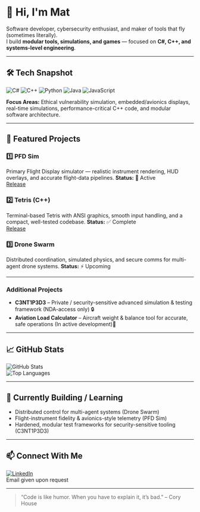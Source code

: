 # 👋 Hi, I'm Mat

Software developer, cybersecurity enthusiast, and maker of tools that fly (sometimes literally).  
I build **modular tools, simulations, and games** — focused on **C#, C++, and systems-level engineering**.  

---

## 🛠️ Tech Snapshot
![C#](https://img.shields.io/badge/C%23-239120?style=for-the-badge&logo=c-sharp&logoColor=white)
![C++](https://img.shields.io/badge/C++-00599C?style=for-the-badge&logo=c%2B%2B&logoColor=white)
![Python](https://img.shields.io/badge/Python-3776AB?style=for-the-badge&logo=python&logoColor=white)
![Java](https://img.shields.io/badge/Java-007396?style=for-the-badge&logo=java&logoColor=white)
![JavaScript](https://img.shields.io/badge/JavaScript-F7DF1E?style=for-the-badge&logo=javascript&logoColor=black)

**Focus Areas:** Ethical vulnerability simulation, embedded/avionics displays, real-time simulations, performance-critical C++ code, and modular software architecture.

---

## 🚀 Featured Projects

### **1️⃣ PFD Sim**  
Primary Flight Display simulator — realistic instrument rendering, HUD overlays, and accurate flight-data pipelines.
**Status:** 🔧 Active  
[Release](https://github.com/n0m4official/Primary-Flight-Display-Simulation/releases/tag/v1.2.0)

### **2️⃣ Tetris (C++)**  
Terminal-based Tetris with ANSI graphics, smooth input handling, and a compact, well-tested codebase.
**Status:** ✅ Complete  
[Release](https://github.com/n0m4official/CPP-Tetris/releases/tag/v1.0.5)

### **3️⃣ Drone Swarm**  
Distributed coordination, simulated physics, and secure comms for multi-agent drone systems. 
**Status:** ⚡ Upcoming

---

### Additional Projects

- **C3NT1P3D3** – Private / security-sensitive advanced simulation & testing framework (NDA-access only) 🔒  
- **Aviation Load Calculator** – Aircraft weight & balance tool for accurate, safe operations (In active development)🔧

---

## 📈 GitHub Stats

![GitHub Stats](https://github-readme-stats.vercel.app/api?username=n0m4official&show_icons=true&theme=radical)  
![Top Languages](https://github-readme-stats.vercel.app/api/top-langs/?username=n0m4official&layout=compact&theme=radical)

---

## 🌱 Currently Building / Learning
- Distributed control for multi-agent systems (Drone Swarm)  
- Flight-instrument fidelity & avionics-style telemetry (PFD Sim)  
- Hardened, modular test frameworks for security-sensitive tooling (C3NT1P3D3)

---

## 📫 Connect With Me
[![LinkedIn](https://img.shields.io/badge/LinkedIn-Mat-blue?style=for-the-badge&logo=linkedin&logoColor=white)](https://www.linkedin.com/in/mat-dixon-425673257/?trk=opento_sprofile_topcard)      
Email given upon request

---

> “Code is like humor. When you have to explain it, it’s bad.” – Cory House
